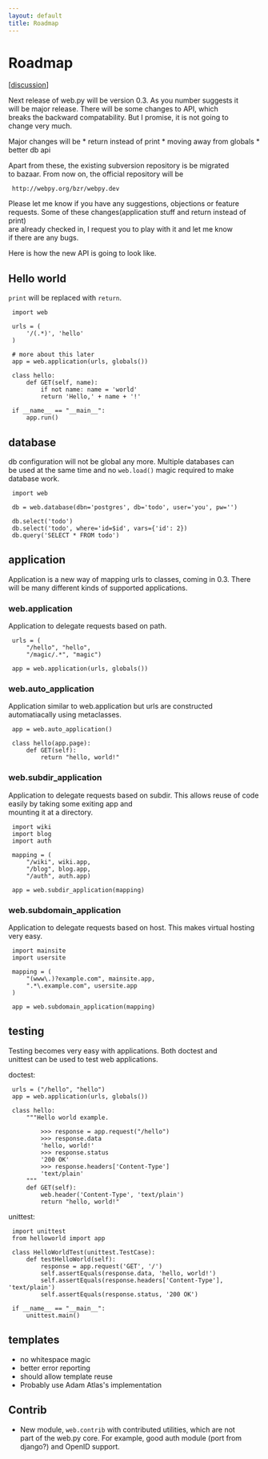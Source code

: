 ```yaml
---
layout: default
title: Roadmap
---
```


# Roadmap

[[discussion](http://groups.google.com/group/webpy/browse_thread/thread/b8505370cef1c37c/9e65f5d621c47913)]

Next release of web.py will be version 0.3. As you number suggests it   
will be major release. There will be some changes to API, which   
breaks the backward compatability. But I promise, it is not going to   
change very much. 

Major changes will be 
     * return instead of print 
     * moving away from globals 
     * better db api 

Apart from these, the existing subversion repository is be migrated   
to bazaar. 
 From now on, the official repository will be 

     http://webpy.org/bzr/webpy.dev 

Please let me know if you have any suggestions, objections or feature   
requests. 
Some of these changes(application stuff and return instead of print)   
are already checked in, I request you to play with it and let me know   
if there are any bugs. 

Here is how the new API is going to look like. 

## Hello world 

`print` will be replaced with `return`. 

     import web 

     urls = ( 
         '/(.*)', 'hello' 
     ) 

     # more about this later 
     app = web.application(urls, globals()) 

     class hello: 
         def GET(self, name): 
             if not name: name = 'world' 
             return 'Hello,' + name + '!' 

     if __name__ == "__main__": 
         app.run() 

## database 

db configuration will not be global any more. Multiple databases can   
be used at the same time and no `web.load()` magic required to make   
database work. 

     import web 

     db = web.database(dbn='postgres', db='todo', user='you', pw='') 

     db.select('todo') 
     db.select('todo', where='id=$id', vars={'id': 2}) 
     db.query('SELECT * FROM todo') 

## application 
Application is a new way of mapping urls to classes, coming in 0.3. 
There will be many different kinds of supported applications. 

### web.application 
Application to delegate requests based on path. 

     urls = ( 
         "/hello", "hello", 
         "/magic/.*", "magic") 

     app = web.application(urls, globals()) 

### web.auto_application 
Application similar to web.application but urls are constructed   
automatiacally using metaclasses. 

     app = web.auto_application() 

     class hello(app.page): 
         def GET(self): 
             return "hello, world!" 

### web.subdir_application 
Application to delegate requests based on subdir. 
This allows reuse of code easily by taking some exiting app and   
mounting it at a directory. 

     import wiki 
     import blog 
     import auth 

     mapping = ( 
         "/wiki", wiki.app, 
         "/blog", blog.app, 
         "/auth", auth.app) 

     app = web.subdir_application(mapping) 

### web.subdomain_application 
Application to delegate requests based on host. 
This makes virtual hosting very easy. 

     import mainsite 
     import usersite 

     mapping = ( 
         "(www\.)?example.com", mainsite.app, 
         ".*\.example.com", usersite.app 
     ) 

     app = web.subdomain_application(mapping) 

## testing 

Testing becomes very easy with applications. Both doctest and   
unittest can be used to test web applications. 

doctest: 

     urls = ("/hello", "hello") 
     app = web.application(urls, globals()) 

     class hello: 
         """Hello world example. 

             >>> response = app.request("/hello") 
             >>> response.data 
             'hello, world!' 
             >>> response.status 
             '200 OK' 
             >>> response.headers['Content-Type'] 
             'text/plain' 
         """ 
         def GET(self): 
             web.header('Content-Type', 'text/plain') 
             return "hello, world!" 

unittest: 

     import unittest 
     from helloworld import app 

     class HelloWorldTest(unittest.TestCase): 
         def testHelloWorld(self): 
             response = app.request('GET', '/')
             self.assertEquals(response.data, 'hello, world!')
             self.assertEquals(response.headers['Content-Type'], 'text/plain')
             self.assertEquals(response.status, '200 OK')

     if __name__ == "__main__": 
         unittest.main() 

## templates 

* no whitespace magic 
* better error reporting 
* should allow template reuse 
* Probably use Adam Atlas's implementation 

## Contrib 

* New module, `web.contrib` with contributed utilities, which are not   
part of the web.py core. For example, good auth module (port from   
django?) and OpenID support. 